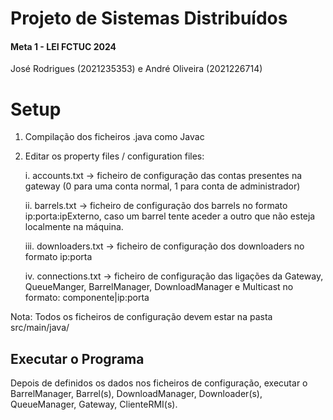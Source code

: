 # Projeto de Sistemas Distribuídos
#### Meta 1 - LEI FCTUC 2024
José Rodrigues (2021235353) e André Oliveira (2021226714)

# Setup

1. Compilação dos ficheiros .java como Javac


2. Editar os property files / configuration files:
   
    i.  accounts.txt -> ficheiro de configuração das contas presentes na gateway (0 para uma conta normal, 1 para conta de administrador)
    
    ii. barrels.txt -> ficheiro de configuração dos barrels no formato ip:porta:ipExterno, caso um barrel tente aceder a outro que não esteja localmente na máquina.
  
    iii. downloaders.txt -> ficheiro de configuração dos downloaders no formato ip:porta
   
    iv. connections.txt ->  ficheiro de configuração das ligações da Gateway, QueueManger, BarrelManager, DownloadManager e Multicast no formato: componente|ip:porta

Nota: Todos os ficheiros de configuração devem estar na pasta src/main/java/

## Executar o Programa

Depois de definidos os dados nos ficheiros de configuração, executar o BarrelManager, Barrel(s), DownloadManager, Downloader(s), QueueManager, Gateway, ClienteRMI(s).